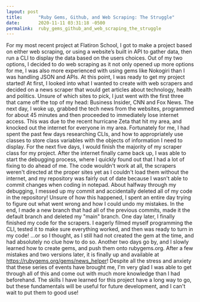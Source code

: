 ```yaml
---
layout: post
title:      "Ruby Gems, Github, and Web Scraping: The Struggle"
date:       2020-11-11 03:31:18 -0500
permalink:  ruby_gems_github_and_web_scraping_the_struggle
---
```



For my most recent project at Flatiron School, I got to make a project based on either web scraping, or using a website’s built in API to gather data, then run a CLI to display the data based on the users choices. Out of my two options, I decided to do web scraping as it not only opened up more options for me, I was also more experienced with using gems like Nokogiri than I was handling JSON and APIs. At this point, I was ready to get my project started! At first, I looked into what I wanted to create with web scrapers and decided on a news scraper that would get articles about technology, health and politics. Unsure of which sites to pick, I just went with the first three that came off the top of my head: Business Insider, CNN and Fox News. The next day, I woke up, grabbed the tech news from the websites, programmed for about 45 minutes and then proceeded to immediately lose internet access. This was due to the recent hurricane Zeta that hit my area, and knocked out the internet for everyone in my area. Fortunately for me, I had spent the past few days researching CLIs, and how to appropriately use classes to store class variables with the objects of information I need to display. For the next five days, I would finish the majority of my scraper class for my project. After the internet finally came back up, I was able to start the debugging process, where I quickly found out that I had a lot of fixing to do ahead of me. The code wouldn't work at all, the scrapers weren't directed at the proper sites yet as I couldn't load them without the internet, and my repository was fairly out of date because I wasn't able to commit changes when coding in notepad. About halfway through my debugging, I messed up my commit and accidentally deleted all of my code in the repository! Unsure of how this happened, I spent an entire day trying to figure out what went wrong and how I could undo my mistakes. In the end, I made a new branch that had all of the previous commits, made it the default branch and deleted my "main" branch. One day later, I finally finished my code for the scrapers. I eagerly filmed myself programming the CLI, tested it to make sure everything worked, and then was ready to turn in my code! ...or so I thought, as I still had not created the gem at the time, and had absolutely no clue how to do so. Another two days go by, and I slowly learned how to create gems, and push them onto rubygems.org. After a few mistakes and two versions later, it is finally up and available at https://rubygems.org/gems/news_helper! Despite all the stress and anxiety that these series of events have brought me, I'm very glad I was able to get through all of this and come out with much more knowledge than I had beforehand. The skills I have learned for this project have a long way to go, but these fundamentals will be useful for future development, and I can't wait to put them to good use!
